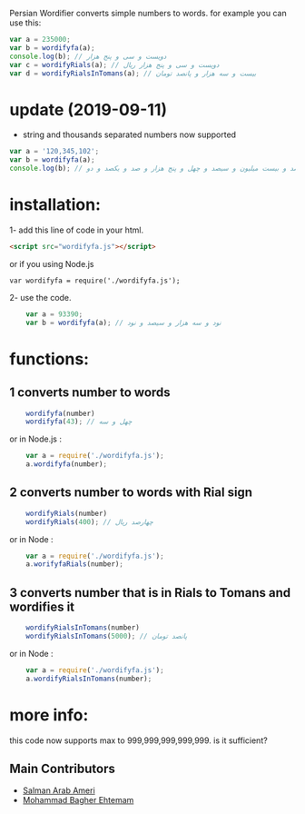 Persian Wordifier converts simple numbers to words.
for example you can use this:

```javascript
var a = 235000;
var b = wordifyfa(a);
console.log(b); // دویست و سی و پنج هزار
var c = wordifyRials(a); // دویست و سی و پنج هزار ریال
var d = wordifyRialsInTomans(a); // بیست و سه هزار و پانصد تومان

```

# update (2019-09-11)
- string and thousands separated numbers now supported
```javascript
var a = '120,345,102';
var b = wordifyfa(a);
console.log(b); // یکصد و بیست میلیون و سیصد و چهل و پنج هزار و صد و یکصد و دو
```

# installation:
1- add this line of code in your html.
```html
<script src="wordifyfa.js"></script>
```	

or if you using Node.js 

```javascipt 
var wordifyfa = require('./wordifyfa.js');
````

2- use the code.
```javascript
    var a = 93390;
    var b = wordifyfa(a); // نود و سه هزار و سیصد و نود
```	

# functions:
## 1 converts number to words
```javascript
	wordifyfa(number) 
	wordifyfa(43); // چهل و سه
```	

or in Node.js :
```javascript
	var a = require('./wordifyfa.js');
	a.wordifyfa(number);
```
## 2 converts number to words with Rial sign
```javascript
	wordifyRials(number) 
	wordifyRials(400); // چهارصد ریال
```

or in Node : 
```javascript
	var a = require('./wordifyfa.js');
	a.worifyfaRials(number);
````
	
## 3 converts number that is in Rials to Tomans and wordifies it

```javascript
	wordifyRialsInTomans(number) 
	wordifyRialsInTomans(5000); // پانصد تومان
```

or in Node : 
```javascript
	var a = require('./wordifyfa.js');
	a.wordifyRialsInTomans(number);
````

# more info:
this code now supports max to 999,999,999,999,999. is it sufficient?

## Main Contributors
- [Salman Arab Ameri](http://salmanapps.ir/)  
- [Mohammad Bagher Ehtemam](https://github.com/MBehtemam)  
